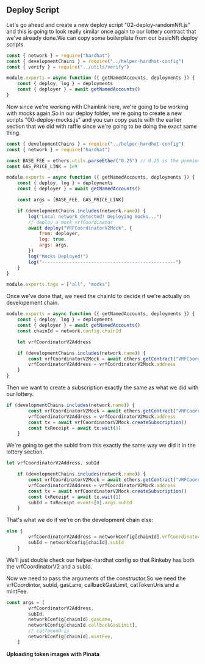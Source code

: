 ## Deploy Script

Let's go ahead and create a new deploy script "02-deploy-randomNft.js" and this is going to look really similar once again to our lottery contract that we've already done.We can copy some boilerplate from our basicNft deploy scripts.

```javascript
const { network } = require("hardhat")
const { developmentChains } = require("../helper-hardhat-config")
const { verify } = require("../utils/verify")

module.exports = async function ({ getNamedAccounts, deployments }) {
    const { deploy, log } = deployments
    const { deployer } = await getNamedAccounts()
}
```

Now since we're working with Chainlink here, we're going to be working with mocks again.So in our deploy folder, we're going to create a new scripts "00-deploy-mocks.js" and you can copy paste with the earlier section that we did with raffle since we're going to be doing the exact same thing.

```javascript
const { developmentChains } = require("../helper-hardhat-config")
const { network } = require("hardhat")

const BASE_FEE = ethers.utils.parseEther("0.25") // 0.25 is the premium. It costs 0.25 LINK per requests.
const GAS_PRICE_LINK = 1e9

module.exports = async function ({ getNamedAccounts, deployments }) {
    const { deploy, log } = deployments
    const { deployer } = await getNamedAccounts()

    const args = [BASE_FEE, GAS_PRICE_LINK]

    if (developmentChains.includes(network.name)) {
        log("Local network detected! Deploying mocks...")
        // deploy a mock vrfCoordinator
        await deploy("VRFCoordinatorV2Mock", {
            from: deployer,
            log: true,
            args: args,
        })
        log("Mocks Deployed!")
        log("-------------------------------------------------")
    }
}

module.exports.tags = ["all", "mocks"]
```

Once we've done that, we need the chainId to decide if we're actually on developement chain.

```javascript
module.exports = async function ({ getNamedAccounts, deployments }) {
    const { deploy, log } = deployments
    const { deployer } = await getNamedAccounts()
    const chainId = network.config.chainId

    let vrfCoordinatorV2Address

    if (developmentChains.includes(network.name)) {
        const vrfCoordinatorV2Mock = await ethers.getContract("VRFCoordinatorV2Mock")
        vrfCoordinatorV2Address = vrfCoordinatorV2Mock.address
    }
}
```

Then we want to create a subscription exactly the same as what we did with our lottery.

```javascript
if (developmentChains.includes(network.name)) {
        const vrfCoordinatorV2Mock = await ethers.getContract("VRFCoordinatorV2Mock")
        vrfCoordinatorV2Address = vrfCoordinatorV2Mock.address
        const tx = await vrfCoordinatorV2Mock.createSubscription()
        const txReceipt = await tx.wait(1)
    }
```

We're going to get the subId from this exactly the same way we did it in the lottery section.

```javascript
let vrfCoordinatorV2Address, subId

    if (developmentChains.includes(network.name)) {
        const vrfCoordinatorV2Mock = await ethers.getContract("VRFCoordinatorV2Mock")
        vrfCoordinatorV2Address = vrfCoordinatorV2Mock.address
        const tx = await vrfCoordinatorV2Mock.createSubscription()
        const txReceipt = await tx.wait(1)
        subId = txReceipt.events[0].args.subId
    }
```

That's what we do if we're on the development chain else:

```javascript
else {
        vrfCoordinatorV2Address = networkConfig[chainId].vrfCoordinatorV2
        subId = networkConfig[chaiId].subId
    }
```

We'll just double check our helper-hardhat config so that Rinkeby has both the vrfCoordinatorV2 and a subId.

Now we need to pass the arguments of the constructor.So we need the vrfCoordintor, subId, gasLane, callbackGasLimit, catTokenUris and a mintFee.

```javascript
const args = [
        vrfCoordinatorV2Address,
        subId,
        networkConfig[chainId].gasLane,
        networkConfig[chainId.callbackGasLimit],
        // catTokenUris
        networkConfig[chainId].mintFee,
    ]
```

**Uploading token images with Pinata**


